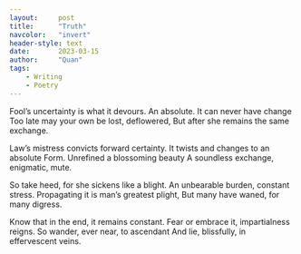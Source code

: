 ```yaml
---
layout:     post
title:      "Truth"
navcolor:   "invert"
header-style: text
date:       2023-03-15
author:     "Quan"
tags:
    - Writing
    - Poetry
---
```


<p align="center">

Fool’s uncertainty is what it devours.
An absolute. It can never have change
Too late may your own be lost, deflowered,
But after she remains the same exchange.

Law’s mistress convicts forward certainty.
It twists and changes to an absolute
Form. Unrefined a blossoming beauty
A soundless exchange, enigmatic, mute.

So take heed, for she sickens like a blight.
An unbearable burden, constant stress.
Propagating it is man’s greatest plight,
But many have waned, for many digress.

Know that in the end, it remains constant.
Fear or embrace it, impartialness reigns.
So wander, ever near, to ascendant
And lie, blissfully, in effervescent veins.

</p>